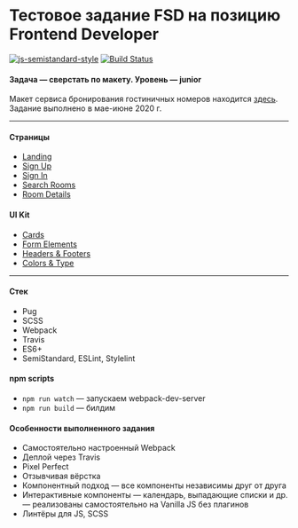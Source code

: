 # Тестовое задание FSD на позицию Frontend Developer

[![js-semistandard-style](https://img.shields.io/badge/code%20style-semistandard-brightgreen.svg)](https://github.com/standard/semistandard)
[![Build Status](https://travis-ci.com/vladtaranov/toxin.svg?branch=master)](https://travis-ci.com/vladtaranov/toxin)

#### Задача — сверстать по макету. Уровень — junior

Макет сервиса бронирования гостиничных номеров находится [здесь](https://www.figma.com/file/MumYcKVk9RkKZEG6dR5E3A/FSD-frontend-education-program.-The-2nd-task?node-id=18370%3A2). 
Задание выполнено в мае-июне 2020 г.

---

#### Страницы
- [Landing](https://vladtaranov.github.io/toxin/landing.html)
- [Sign Up](https://vladtaranov.github.io/toxin/register.html)
- [Sign In](https://vladtaranov.github.io/toxin/login.html)
- [Search Rooms](https://vladtaranov.github.io/toxin/catalog.html)
- [Room Details](https://vladtaranov.github.io/toxin/room-details.html)

#### UI Kit
- [Cards](https://vladtaranov.github.io/toxin/cards.html)
- [Form Elements](https://vladtaranov.github.io/toxin/form-elements.html)
- [Headers & Footers](https://vladtaranov.github.io/toxin/headers-and-footers.html)
- [Colors & Type](https://vladtaranov.github.io/toxin/colors-and-type.html)

---

#### Стек
* Pug
* SCSS
* Webpack
* Travis
* ES6+
* SemiStandard, ESLint, Stylelint

#### npm scripts
* ```npm run watch``` — запускаем webpack-dev-server
* ```npm run build``` — билдим

#### Особенности выполненного задания
* Самостоятельно настроенный Webpack
* Деплой через Travis
* Pixel Perfect
* Отзывчивая вёрстка
* Компонентный подход — все компоненты независимы друг от друга
* Интерактивные компоненты — календарь, выпадающие списки и др. —
реализованы самостоятельно на Vanilla JS без плагинов
* Линтёры для JS, SCSS
